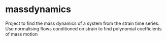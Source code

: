 # massdynamics

Project to find the mass dynamics of a system from the strain time series. 
Use normalising flows conditioned on strain to find polynomial coefficients of mass motion
